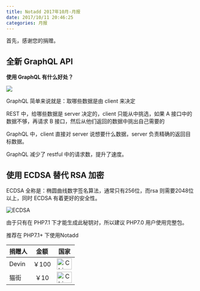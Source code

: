 ```yaml
---
title: Notadd 2017年10月-月报
date: 2017/10/11 20:46:25
categories: 月报  
---
```

首先，感谢您的捐赠。


## 全新 GraphQL API

**使用 GraphQL 有什么好处？**

![](http://ww2.sinaimg.cn/large/0060lm7Tly1fl54posohxj31b60nm752.jpg)

GraphQL 简单来说就是：取哪些数据是由 client 来决定

REST 中，给哪些数据是 server 决定的，client 只能从中挑选，如果 A 接口中的数据不够，再请求 B 接口，然后从他们返回的数据中挑出自己需要的

GraphQL 中，client 直接对 server 说想要什么数据，server 负责精确的返回目标数据。

GraphQL 减少了 restful 中的请求数，提升了速度。


## 使用 ECDSA 替代 RSA 加密

ECDSA 全称是：椭圆曲线数字签名算法，通常只有256位，而rsa 则需要2048位以上，同时 ECDSA 有着更好的安全性。

![ECDSA](https://ww2.sinaimg.cn/large/0060lm7Tly1fl54of24adj30hq09z3yr.jpg)

由于只有在 PHP7.1 下才能生成此秘钥对，所以建议 PHP7.0 用户使用完整包。

推荐在 PHP7.1+ 下使用Notadd


捐赠人 | 金额 | 国家
:----|:----:|:----:
Devin | ￥100  | <img src="https://cdn.bootcss.com/flag-icon-css/1.3.0/flags/4x3/cn.svg" width = "40" height = "30" alt="China" align=center />
猫街 | ￥10  | <img src="https://cdn.bootcss.com/flag-icon-css/1.3.0/flags/4x3/cn.svg" width = "40" height = "30" alt="China" align=center />
